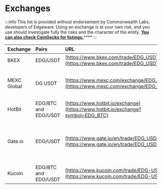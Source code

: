 # Exchanges

:::info
This list is provided without endorsement by Commonwealth Labs, developers of Edgeware. Using an exchange is at your own risk, and you use should investigate fully the risks and the character of the entity. [**You can also check CoinGecko for listings.**](https://www.coingecko.com/en/coins/edgeware)\*\*\*\*
:::

| Exchange    | Pairs                | URL                                                                              | ⚠️Warning                                                      |
| :---------- | :------------------- | :------------------------------------------------------------------------------- | :------------------------------------------------------------- |
| BKEX        | EDG/USDT             | [https://www.bkex.com/trade/EDG_USDT](https://www.bkex.com/trade/EDG_USDT)       |                                                                |
| MEXC Global | DG USDT              | [https://www.mexc.com/exchange/EDG_USDT](https://www.mexc.com/exchange/EDG_USDT) | May be staking or voting with users tokens.                    |
| HotBit      | EDG/BTC and EDG/USDT | [https://www.hotbit.io/exchange](https://www.hotbit.io/exchange?symbol=EDG_BTC)  |                                                                |
| Gate.io     | EDG/USDT             | [https://www.gate.io/en/trade/EDG_USDT](https://www.gate.io/en/trade/EDG_USDT)   | Gate.io wallets have been suspended after transfers for weeks. |
| Kucoin      | EDG/BTC and EDG/USDT | [https://www.kucoin.com/trade/EDG-USDT](https://www.kucoin.com/trade/EDG-USDT)   |                                                                |
